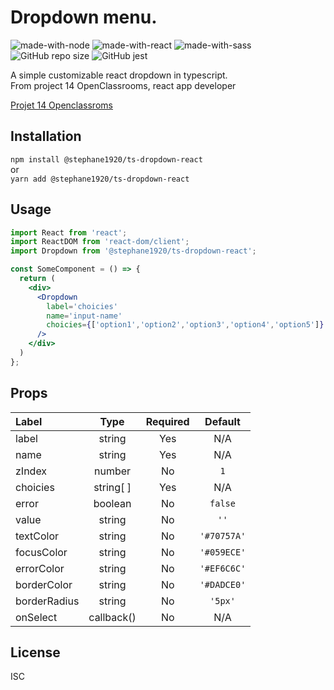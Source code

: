 # Dropdown menu.
![made-with-node](https://img.shields.io/badge/Node.js-43853D?style=for-the-badge&logo=node.js&logoColor=white) ![made-with-react](https://img.shields.io/badge/-ReactJs-61DAFB?style=for-the-badge&logo=react&logoColor=FFFFFF) ![made-with-sass](	https://img.shields.io/badge/Sass-CC6699?style=for-the-badge&logo=sass&logoColor=white) 
![GitHub repo size](https://img.shields.io/github/repo-size/StephaneLi/lib_typescript-dropdown-react)
![GitHub jest](https://img.shields.io/badge/coverage-100%25-yellow)  

A simple customizable react dropdown in typescript.  
From project 14 OpenClassrooms, react app developer  
  
[Projet 14 Openclassroms](https://github.com/StephaneLi/StephaneLieumont_14_03062022)

## Installation
```npm install @stephane1920/ts-dropdown-react```  
or  
```yarn add @stephane1920/ts-dropdown-react```

## Usage
```jsx
import React from 'react';
import ReactDOM from 'react-dom/client';
import Dropdown from '@stephane1920/ts-dropdown-react';

const SomeComponent = () => {
  return (
    <div>
      <Dropdown 
        label='choicies'
        name='input-name'
        choicies={['option1','option2','option3','option4','option5']}
      />
    </div>
  )
};
```

## Props
|Label|Type|Required|Default|
|:----|:----:|:------:|:----:|
|label | string | Yes | N/A |
|name | string | Yes | N/A |
|zIndex | number | No | ```1``` |
|choicies | string[ ] | Yes | N/A |
|error | boolean | No | ```false``` |
|value | string | No | ```''``` |
|textColor | string | No | ```'#70757A'``` |
|focusColor | string | No | ```'#059ECE'``` |
|errorColor | string | No | ```'#EF6C6C'```|
|borderColor | string | No | ```'#DADCE0'``` |
|borderRadius | string | No | ```'5px'```|
|onSelect | callback() | No | N/A |

## License  
ISC